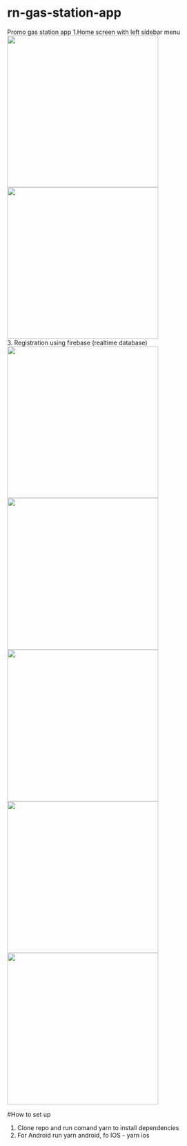 # rn-gas-station-app

Promo gas station app
1.Home screen with left sidebar menu
<br>
<img src="https://github.com/ArtyomZayarny/rn-gas-station-app/assets/15728688/84fcf6ca-93d5-43f8-bc79-6cf617fa163e.png" width="350" height="350"><img src="https://github.com/ArtyomZayarny/rn-gas-station-app/assets/15728688/569b2dca-eff4-4b86-8d0d-49f433c1e216.png" width="350" height="350">
<br>
3. Registration using firebase (realtime database)
<br>
<img src="https://github.com/ArtyomZayarny/rn-gas-station-app/assets/15728688/52f990e0-9609-4432-97a4-513128ad7268.png" width="350" height="350">
<img src="https://github.com/ArtyomZayarny/rn-gas-station-app/assets/15728688/7b7fe91b-fcd9-4a23-9a1d-f7b17e9cb027.png" width="350" height="350">
<img src="https://github.com/ArtyomZayarny/rn-gas-station-app/assets/15728688/44a8a56c-74d2-4db5-9365-3d15c1155438.png" width="350" height="350">
<img src="https://github.com/ArtyomZayarny/rn-gas-station-app/assets/15728688/0125a230-112e-4b64-a0a9-cce5d49a65b7.png" width="350" height="350">
<img src="https://github.com/ArtyomZayarny/rn-gas-station-app/assets/15728688/63ce8bc3-375a-4684-b352-c5ff487070b5.png" width="350" height="350">

#How to set up
1. Clone repo and run comand yarn to install dependencies
2. For Android run yarn android, fo IOS - yarn ios
